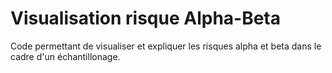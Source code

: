 # Visualisation risque Alpha-Beta
 Code permettant de visualiser et expliquer les risques alpha et beta dans le cadre d'un échantillonage.
